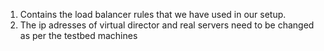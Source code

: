 1) Contains the load balancer rules that we have used in our setup.
2) The ip adresses of virtual director and real servers need to be changed as per the testbed machines
